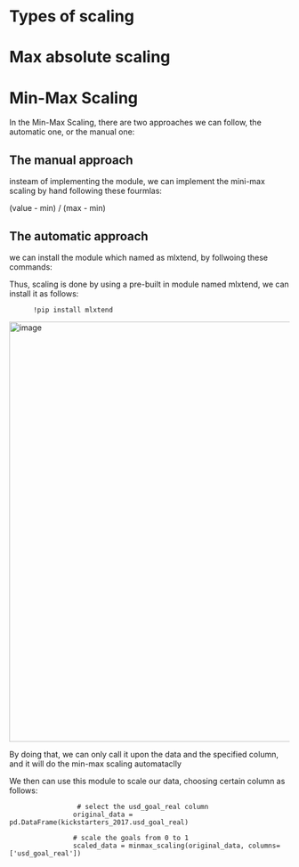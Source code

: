 

# Types of scaling

# Max absolute scaling

# Min-Max Scaling

In the Min-Max Scaling, there are two approaches we can follow, the automatic one, or the manual one:

## The manual approach

insteam of implementing the module, we can implement the mini-max scaling by hand following these fourmlas:


 (value - min) / (max - min)
 
 
 ## The automatic approach
 
 we can install the module which named as mlxtend, by follwoing these commands: <br>
 

Thus, scaling is done by using a pre-built in module named mlxtend, we can install it as follows:

          !pip install mlxtend      

<img width="755" alt="image" src="https://user-images.githubusercontent.com/63984422/210859616-ecea77eb-d217-4652-bca6-bc6de87ed603.png">


By doing that, we can only call it upon the data and the specified column, and it will do the min-max scaling automataclly 
 

 We then can use this module to scale our data, choosing certain column as follows: 
 
 
                     # select the usd_goal_real column
                    original_data = pd.DataFrame(kickstarters_2017.usd_goal_real)

                    # scale the goals from 0 to 1
                    scaled_data = minmax_scaling(original_data, columns=['usd_goal_real'])
 
 
 
 
